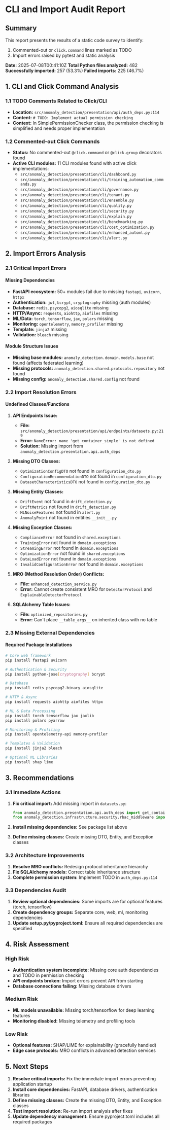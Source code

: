 # CLI and Import Audit Report

## Summary

This report presents the results of a static code survey to identify:
1. Commented-out or `click.command` lines marked as TODO
2. Import errors raised by pytest and static analysis

**Date:** 2025-07-08T00:41:10Z
**Total Python files analyzed:** 482
**Successfully imported:** 257 (53.3%)
**Failed imports:** 225 (46.7%)

## 1. CLI and Click Command Analysis

### 1.1 TODO Comments Related to Click/CLI
- **Location:** `src/anomaly_detection/presentation/api/auth_deps.py:114`
- **Content:** `# TODO: Implement actual permission checking`
- **Context:** In SimplePermissionChecker class, the permission checking is simplified and needs proper implementation

### 1.2 Commented-out Click Commands
- **Status:** No commented-out `@click.command` or `@click.group` decorators found
- **Active CLI modules:** 11 CLI modules found with active click implementations:
  - `src/anomaly_detection/presentation/cli/dashboard.py`
  - `src/anomaly_detection/presentation/cli/training_automation_commands.py`
  - `src/anomaly_detection/presentation/cli/governance.py`
  - `src/anomaly_detection/presentation/cli/tenant.py`
  - `src/anomaly_detection/presentation/cli/ensemble.py`
  - `src/anomaly_detection/presentation/cli/quality.py`
  - `src/anomaly_detection/presentation/cli/security.py`
  - `src/anomaly_detection/presentation/cli/explain.py`
  - `src/anomaly_detection/presentation/cli/benchmarking.py`
  - `src/anomaly_detection/presentation/cli/cost_optimization.py`
  - `src/anomaly_detection/presentation/cli/enhanced_automl.py`
  - `src/anomaly_detection/presentation/cli/alert.py`

## 2. Import Errors Analysis

### 2.1 Critical Import Errors

#### Missing Dependencies
- **FastAPI ecosystem:** 50+ modules fail due to missing `fastapi`, `uvicorn`, `httpx`
- **Authentication:** `jwt`, `bcrypt`, `cryptography` missing (auth modules)
- **Database:** `redis`, `psycopg2`, `aiosqlite` missing
- **HTTP/Async:** `requests`, `aiohttp`, `aiofiles` missing
- **ML/Data:** `torch`, `tensorflow`, `jax`, `polars` missing
- **Monitoring:** `opentelemetry`, `memory_profiler` missing
- **Template:** `jinja2` missing
- **Validation:** `bleach` missing

#### Module Structure Issues
- **Missing base modules:** `anomaly_detection.domain.models.base` not found (affects federated learning)
- **Missing protocols:** `anomaly_detection.shared.protocols.repository` not found
- **Missing config:** `anomaly_detection.shared.config` not found

### 2.2 Import Resolution Errors

#### Undefined Classes/Functions
1. **API Endpoints Issue:**
   - **File:** `src/anomaly_detection/presentation/api/endpoints/datasets.py:219`
   - **Error:** `NameError: name 'get_container_simple' is not defined`
   - **Solution:** Missing import from `anomaly_detection.presentation.api.auth_deps`

2. **Missing DTO Classes:**
   - `OptimizationConfigDTO` not found in `configuration_dto.py`
   - `ConfigurationRecommendationDTO` not found in `configuration_dto.py`
   - `DatasetCharacteristicsDTO` not found in `configuration_dto.py`

3. **Missing Entity Classes:**
   - `DriftEvent` not found in `drift_detection.py`
   - `DriftMetrics` not found in `drift_detection.py`
   - `MLNoiseFeatures` not found in `alert.py`
   - `AnomalyPoint` not found in entities `__init__.py`

4. **Missing Exception Classes:**
   - `ComplianceError` not found in `shared.exceptions`
   - `TrainingError` not found in `domain.exceptions`
   - `StreamingError` not found in `domain.exceptions`
   - `OptimizationError` not found in `shared.exceptions`
   - `DataLoadError` not found in `domain.exceptions`
   - `InvalidConfigurationError` not found in `domain.exceptions`

5. **MRO (Method Resolution Order) Conflicts:**
   - **File:** `enhanced_detection_service.py`
   - **Error:** Cannot create consistent MRO for `DetectorProtocol` and `ExplainableDetectorProtocol`

6. **SQLAlchemy Table Issues:**
   - **File:** `optimized_repositories.py`
   - **Error:** Can't place `__table_args__` on inherited class with no table

### 2.3 Missing External Dependencies

#### Required Package Installations
```bash
# Core web framework
pip install fastapi uvicorn

# Authentication & Security
pip install python-jose[cryptography] bcrypt

# Database
pip install redis psycopg2-binary aiosqlite

# HTTP & Async
pip install requests aiohttp aiofiles httpx

# ML & Data Processing
pip install torch tensorflow jax jaxlib
pip install polars pyarrow

# Monitoring & Profiling
pip install opentelemetry-api memory-profiler

# Templates & Validation
pip install jinja2 bleach

# Optional ML Libraries
pip install shap lime
```

## 3. Recommendations

### 3.1 Immediate Actions
1. **Fix critical import:** Add missing import in `datasets.py`:
   ```python
   from anomaly_detection.presentation.api.auth_deps import get_container_simple
   from anomaly_detection.infrastructure.security.rbac_middleware import require_permissions, CommonPermissions
   ```

2. **Install missing dependencies:** See package list above

3. **Define missing classes:** Create missing DTO, Entity, and Exception classes

### 3.2 Architecture Improvements
1. **Resolve MRO conflicts:** Redesign protocol inheritance hierarchy
2. **Fix SQLAlchemy models:** Correct table inheritance structure
3. **Complete permission system:** Implement TODO in `auth_deps.py:114`

### 3.3 Dependencies Audit
1. **Review optional dependencies:** Some imports are for optional features (torch, tensorflow)
2. **Create dependency groups:** Separate core, web, ml, monitoring dependencies
3. **Update setup.py/pyproject.toml:** Ensure all required dependencies are specified

## 4. Risk Assessment

### High Risk
- **Authentication system incomplete:** Missing core auth dependencies and TODO in permission checking
- **API endpoints broken:** Import errors prevent API from starting
- **Database connections failing:** Missing database drivers

### Medium Risk
- **ML models unavailable:** Missing torch/tensorflow for deep learning features
- **Monitoring disabled:** Missing telemetry and profiling tools

### Low Risk
- **Optional features:** SHAP/LIME for explainability (gracefully handled)
- **Edge case protocols:** MRO conflicts in advanced detection services

## 5. Next Steps

1. **Resolve critical imports:** Fix the immediate import errors preventing application startup
2. **Install core dependencies:** FastAPI, database drivers, authentication libraries
3. **Define missing classes:** Create the missing DTO, Entity, and Exception classes
4. **Test import resolution:** Re-run import analysis after fixes
5. **Update dependency management:** Ensure pyproject.toml includes all required packages
